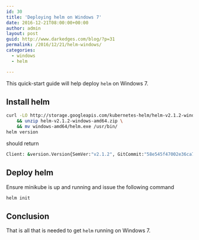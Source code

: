 ```yaml
---
id: 30
title: 'Deploying helm on Windows 7'
date: 2016-12-21T08:00:00+00:00
author: admin
layout: post
guid: http://www.darkedges.com/blog/?p=31
permalink: /2016/12/21/helm-windows/
categories:
  - windows
  - helm

---
```


This quick-start guide will help deploy `helm` on Windows 7.

<!-- more -->

## Install helm 

``` bash
curl -LO http://storage.googleapis.com/kubernetes-helm/helm-v2.1.2-windows-amd64.zip \
    && unzip helm-v2.1.2-windows-amd64.zip \
    && mv windows-amd64/helm.exe /usr/bin/
helm version
```

should return

```bash
Client: &version.Version{SemVer:"v2.1.2", GitCommit:"58e545f47002e36ca71ac5d1f7a987b56e1937b3", GitTreeState:"clean"}
```

## Deploy helm

Ensure minikube is up and running and issue the following command

```bash
helm init
```

## Conclusion

That is all that is needed to get `helm` running on Windows 7.
